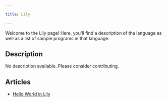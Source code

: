 ```yaml
---

title: Lily

---
```


Welcome to the Lily page! Here, you'll find a description of the language as well as a list of sample programs in that language.

## Description

No description available. Please consider contributing.

## Articles

- [Hello World in Lily](https://sampleprograms.io/projects/hello-world/lily)